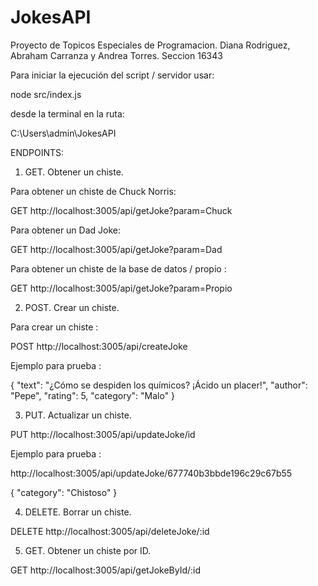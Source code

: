 # JokesAPI
Proyecto de Topicos Especiales de Programacion. Diana Rodriguez, Abraham Carranza y Andrea Torres. Seccion 16343


Para iniciar la ejecución del script / servidor usar:

node src/index.js 

desde la terminal en la ruta:

C:\Users\admin\JokesAPI

ENDPOINTS: 

1. GET. Obtener un chiste.

Para obtener un chiste de Chuck Norris:

GET http://localhost:3005/api/getJoke?param=Chuck

Para obtener un Dad Joke: 

GET http://localhost:3005/api/getJoke?param=Dad

Para obtener un chiste de la base de datos / propio :

GET http://localhost:3005/api/getJoke?param=Propio

2. POST. Crear un chiste.

Para crear un chiste :

POST http://localhost:3005/api/createJoke

Ejemplo para prueba :

{
    "text": "¿Cómo se despiden los químicos? ¡Ácido un placer!",
    "author": "Pepe",
    "rating": 5,
    "category": "Malo"
}

3. PUT. Actualizar un chiste.

PUT http://localhost:3005/api/updateJoke/id

Ejemplo para prueba : 

http://localhost:3005/api/updateJoke/677740b3bbde196c29c67b55

{
    "category": "Chistoso"
}

4. DELETE. Borrar un chiste.

DELETE http://localhost:3005/api/deleteJoke/:id

5. GET. Obtener un chiste por ID.

GET http://localhost:3005/api/getJokeById/:id